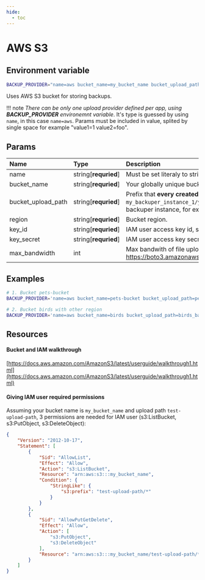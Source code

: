 ```yaml
---
hide:
  - toc
---
```


# AWS S3

## Environment variable

```bash
BACKUP_PROVIDER="name=aws bucket_name=my_bucket_name bucket_upload_path=my_backuper_instance_1 key_id=AKIAU5JB5UQDL8C3K6UP key_secret=nFTXlO7nsPNNUj59tFE21Py9tOO8fwOtHNsr3YwN region=eu-central-1"
```

Uses AWS S3 bucket for storing backups.

!!! note
    _There can be only one upload provider defined per app, using **BACKUP_PROVIDER** environemnt variable_. It's type is guessed by using `name`, in this case `name=aws`. Params must be included in value, splited by single space for example "value1=1 value2=foo".
## Params

| Name               | Type                 | Description                                                                                                                                                                                                                                                                                                        | Default |
| :----------------- | :------------------- | :----------------------------------------------------------------------------------------------------------------------------------------------------------------------------------------------------------------------------------------------------------------------------------------------------------------- | :------ |
| name               | string[**requried**] | Must be set literaly to string `gcs` to use Google Cloud Storage.                                                                                                                                                                                                                                                  | -       |
| bucket_name        | string[**requried**] | Your globally unique bucket name.                                                                                                                                                                                                                                                                                  | -       |
| bucket_upload_path | string[**requried**] | Prefix that **every created backup** will have, for example if it is equal to `my_backuper_instance_1`, paths to backups will look like `my_backuper_instance_1/your_backup_target_eg_postgresql/file123.zip`. Usually this should be something unique for this backuper instance, for example `k8s_foo_backuper`. | -       |
| region             | string[**requried**] | Bucket region.                                                                                                                                                                                                                                                                                                     | -       |
| key_id             | string[**requried**] | IAM user access key id, see _Resources_ below.                                                                                                                                                                                                                                                                     | -       |
| key_secret         | string[**requried**] | IAM user access key secret, see _Resources_ below.                                                                                                                                                                                                                                                                 | -       |
| max_bandwidth      | int                  | Max bandwith of file upload that is passed to aws sdk transfer config, see their docs: https://boto3.amazonaws.com/v1/documentation/api/latest/reference/customizations/s3.html#boto3.s3.transfer.TransferConfig.                                                                                                  | null    |

## Examples

```bash
# 1. Bucket pets-bucket
BACKUP_PROVIDER='name=aws bucket_name=pets-bucket bucket_upload_path=pets_backuper key_id=AKIAU5JB5UQDL8C3K6UP key_secret=nFTXlO7nsPNNUj59tFE21Py9tOO8fwOtHNsr3YwN region=eu-central-1'

# 2. Bucket birds with other region
BACKUP_PROVIDER='name=aws bucket_name=birds bucket_upload_path=birds_backuper key_id=AKIAU5JB5UQDL8C3K6UP key_secret=nFTXlO7nsPNNUj59tFE21Py9tOO8fwOtHNsr3YwN region=us-east-1'
```


## Resources

#### Bucket and IAM walkthrough

[https://docs.aws.amazon.com/AmazonS3/latest/userguide/walkthrough1.html](https://docs.aws.amazon.com/AmazonS3/latest/userguide/walkthrough1.html)

#### Giving IAM user required permissions

Assuming your bucket name is `my_bucket_name` and upload path `test-upload-path`, 3 permissions are needed for IAM user (s3:ListBucket, s3:PutObject, s3:DeleteObject):

```json
{
	"Version": "2012-10-17",
	"Statement": [
		{
			"Sid": "AllowList",
			"Effect": "Allow",
			"Action": "s3:ListBucket",
			"Resource": "arn:aws:s3:::my_bucket_name",
			"Condition": {
				"StringLike": {
					"s3:prefix": "test-upload-path/*"
				}
			}
		},
		{
			"Sid": "AllowPutGetDelete",
			"Effect": "Allow",
			"Action": [
				"s3:PutObject",
				"s3:DeleteObject"
			],
			"Resource": "arn:aws:s3:::my_bucket_name/test-upload-path/*"
		}
	]
}
```


<br>
<br>
